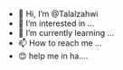 - 👋 Hi, I’m @Talalzahwi
- 👀 I’m interested in ...
- 🌱 I’m currently learning ...
- 📫 How to reach me ...
- 😊 help me in ha....
<!---
Talalzahwi/Talalzahwi is a ✨ special ✨ repository because its `README.md` (this file) appears on your GitHub profile.
You can click the Preview link to take a look at your changes.
--->
